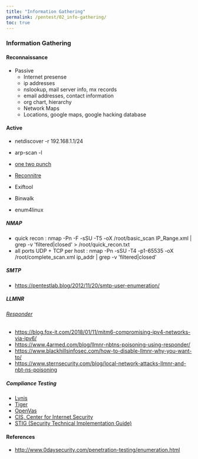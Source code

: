 ```yaml
---
title: "Information Gathering"
permalink: /pentest/02_info-gathering/
toc: true
---
```


### Information Gathering
#### Reconnaissance 
  - Passive 
    - Internet presense 
    - ip addresses 
    - nslookup, mail server info, mx records
    - email addresses, contact information
    - org chart, hierarchy 
    - Network Maps 
    - Locations, google maps, google hacking database

#### Active
- netdiscover -r 192.168.1.1/24
- arp-scan -l
- [one two punch](https://github.com/superkojiman/onetwopunch)
- [Reconnitre](https://github.com/codingo/Reconnoitre)

- Exiftool
- Binwalk
- enum4linux

##### NMAP
- quick recon : nmap -Pn -F -sSU -T5 -oX /root/basic_scan IP_Range.xml | grep -v 'filtered|closed' > /root/quick_recon.txt
- all ports UDP + TCP per host : nmap -Pn -sSU -T4 -p1-65535 -oX /root/complete_scan.xml ip_addr | grep -v 'filtered|closed'





##### SMTP
- https://pentestlab.blog/2012/11/20/smtp-user-enumeration/


##### LLMNR
###### [Responder](https://github.com/SpiderLabs/Responder)
- https://blog.fox-it.com/2018/01/11/mitm6-compromising-ipv4-networks-via-ipv6/
- https://www.4armed.com/blog/llmnr-nbtns-poisoning-using-responder/
- https://www.blackhillsinfosec.com/how-to-disable-llmnr-why-you-want-to/
- https://www.sternsecurity.com/blog/local-network-attacks-llmnr-and-nbt-ns-poisoning


##### Compliance Testing
- [Lynis](https://cisofy.com/lynis/)
- [Tiger](https://www.nongnu.org/tiger/)
- [OpenVas](http://www.openvas.org/)
- [CIS, Center for Internet Security](https://www.cisecurity.org/cis-benchmarks/)
- [STIG (Security Technical Implementation Guide)](https://www.stigviewer.com/stigs)


#### References
- http://www.0daysecurity.com/penetration-testing/enumeration.html
